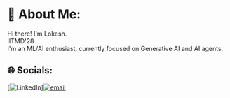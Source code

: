 
# 💫 About Me:
Hi there! I'm Lokesh.<br>IITMD'28<br>I'm an ML/AI enthusiast, currently focused on Generative AI and AI agents.<br>


## 🌐 Socials:
[![LinkedIn](https://img.shields.io/badge/LinkedIn-%230077B5.svg?logo=linkedin&logoColor=white)][![email](https://img.shields.io/badge/Email-D14836?logo=gmail&logoColor=white)](mailto:quan655737@gmail.com) 
